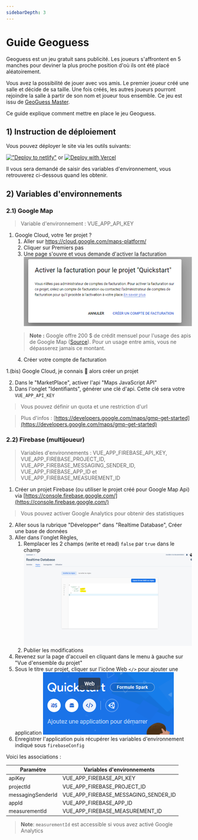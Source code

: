 ```yaml
---
sidebarDepth: 3
---
```

# Guide Geoguess
Geoguess est un jeu gratuit sans publicité. Les joueurs s'affrontent en 5 manches pour deviner la plus proche position d'où ils ont été placé aléatoirement.


Vous avez la possibilité de jouer avec vos amis. Le premier joueur créé une salle et décide de sa taille. Une fois créés, les autres joueurs pourront rejoindre la salle à partir de son nom et joueur tous ensemble.
Ce jeu est issu de [GeoGuess Master](https://geoguessmaster.com/).

Ce guide explique comment mettre en place le jeu Geoguess. 

## 1) Instruction de déploiement

Vous pouvez déployer le site via les outils suivants:

[!["Deploy to netlify"](https://www.netlify.com/img/deploy/button.svg)](https://app.netlify.com/start/deploy?repository=https://github.com/BilelJegham/Geoguess-2) or 
[![Deploy with Vercel](https://vercel.com/button)](https://vercel.com/import/git?s=https%3A%2F%2Fgithub.com%2FBilelJegham%2FGeoguess-2&env=VUE_APP_API_KEY,VUE_APP_FIREBASE_API_KEY,VUE_APP_FIREBASE_PROJECT_ID,VUE_APP_FIREBASE_MESSAGING_SENDER_ID,VUE_APP_FIREBASE_APP_ID,VUE_APP_FIREBASE_MEASUREMENT_ID&envDescription=Follow%20guide%20on%20https%3A%2F%2Fgeoguess-2.github.io%2F&envLink=https%3A%2F%2Fgeoguess-2.github.io%2F&project-name=my-geoguess)

Il vous sera demandé de saisir des variables d'environnement, vous retrouverez ci-dessous quand les obtenir.


## 2) Variables d'environnements

### 2.1) Google Map

> Variable d'environnement : VUE_APP_API_KEY

1. Google Cloud, votre 1er projet ?
    1. Aller sur https://cloud.google.com/maps-platform/
    2. Cliquer sur Premiers pas
    3. Une page s'ouvre et vous demande d'activer la facturation
    !["Google"](../../img/google-fr.png)
    > **Note :** Google offre 200 $ de crédit mensuel pour l'usage des apis de Google Map ([Source](https://cloud.google.com/maps-platform/pricing?hl=fr)). Pour un usage entre amis, vous ne dépasserez jamais ce montant.
    4. Créer votre compte de facturation

1.(bis) Google Cloud, je connais 💪 alors créer un projet 

2. Dans le "MarketPlace", activer l'api "Maps JavaScript API"
3. Dans l'onglet "Identifiants", générer une clé d'api. Cette clé sera votre `VUE_APP_API_KEY`
> Vous pouvez définir un quota et une restriction d'url


> Plus d'infos : [https://developers.google.com/maps/gmp-get-started](https://developers.google.com/maps/gmp-get-started)

### 2.2) Firebase (multijoueur)
> Variables d'environnements : VUE_APP_FIREBASE_API_KEY, VUE_APP_FIREBASE_PROJECT_ID, VUE_APP_FIREBASE_MESSAGING_SENDER_ID, VUE_APP_FIREBASE_APP_ID et VUE_APP_FIREBASE_MEASUREMENT_ID

1. Créer un projet Firebase (ou utiliser le projet créé pour Google Map Api) via [https://console.firebase.google.com/](https://console.firebase.google.com/)
> Vous pouvez activer Google Analytics pour obtenir des statistiques  
2. Aller sous la rubrique "Développer" dans "Realtime Database", Créer une base de données
3. Aller dans l'onglet Règles,
    1. Remplacer les 2 champs (write et read) `false` par `true` dans le champ
!["Règle"](../../img/firebase.png)
    2. Publier les modifications
4. Revenez sur la page d'accueil en cliquant dans le menu à gauche sur "Vue d'ensemble du projet"
5. Sous le titre sur projet, cliquer sur l'icône Web `</>` pour ajouter une application
!["Ajout App"](../../img/firebase-2.png)
6. Enregistrer l'application puis récupérer les variables d'environnement indiqué sous `firebaseConfig` 

Voici les associations :

| Paramétre         | Variables d'environnements           |
| ----------------- | ------------------------------------ |
| apiKey            | VUE_APP_FIREBASE_API_KEY             |
| projectId         | VUE_APP_FIREBASE_PROJECT_ID          |
| messagingSenderId | VUE_APP_FIREBASE_MESSAGING_SENDER_ID |
| appId             | VUE_APP_FIREBASE_APP_ID              |
| measurementId     | VUE_APP_FIREBASE_MEASUREMENT_ID      |

> **Note**: `measurementId` est accessible si vous avez activé Google Analytics